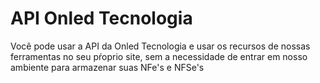 API Onled Tecnologia <?PHP?>
===

Você pode usar a API da Onled Tecnologia e usar os recursos de nossas ferramentas no seu pŕoprio site, sem a necessidade de entrar em nosso ambiente para armazenar suas NFe's e NFSe's
